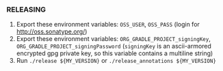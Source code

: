 ### RELEASING

1. Export these environment variables: `OSS_USER`, `OSS_PASS` (login for http://oss.sonatype.org/)
1. Export these environment variables: `ORG_GRADLE_PROJECT_signingKey`, `ORG_GRADLE_PROJECT_signingPassword`
   (`signingKey` is an ascii-armored encrypted gpg private key, so this variable contains a multiline string)
1. Run `./release ${MY_VERSION}` or `./release_annotations ${MY_VERSION}`

